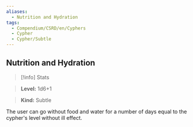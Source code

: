 ```yaml
---
aliases:
  - Nutrition and Hydration
tags:
  - Compendium/CSRD/en/Cyphers
  - Cypher
  - Cypher/Subtle
---
```

  
    
## Nutrition and Hydration    
>[!info] Stats    
> **Level:** 1d6+1    
> **Kind:** Subtle  
    
The user can go without food and water for a number of days equal to the cypher's level without ill effect.